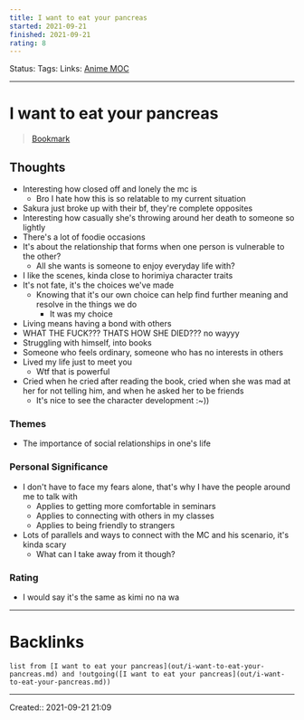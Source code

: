 ```yaml
---
title: I want to eat your pancreas
started: 2021-09-21 
finished: 2021-09-21
rating: 8
---
```

Status:
Tags: 
Links: [Anime MOC](out/anime-moc.md)
___
# I want to eat your pancreas
> [Bookmark](https://animepahe.com/play/87a98d72-11b5-251b-475d-eb906d3d1533/6e1be2ed77c247b28acfa07e3e5958591836713cdbba7bf4da794cb45086e2e8)
## Thoughts
- Interesting how closed off and lonely the mc is
	- Bro I hate how this is so relatable to my current situation
- Sakura just broke up with their bf, they're complete opposites
- Interesting how casually she's throwing around her death to someone so lightly
- There's a lot of foodie occasions
- It's about the relationship that forms when one person is vulnerable to the other?
	- All she wants is someone to enjoy everyday life with?
- I like the scenes, kinda close to horimiya character traits
- It's not fate, it's the choices we've made
	- Knowing that it's our own choice can help find further meaning and resolve in the things we do
		- It was my choice
- Living means having a bond with others
- WHAT THE FUCK??? THATS HOW SHE DIED??? no wayyy
- Struggling with himself, into books
- Someone who feels ordinary, someone who has no interests in others
- Lived my life just to meet you
	- Wtf that is powerful
- Cried when he cried after reading the book, cried when she was mad at her for not telling him, and when he asked her to be friends
	- It's nice to see the character development :~))
### Themes
- The importance of social relationships in one's life
### Personal Significance
- I don't have to face my fears alone, that's why I have the people around me to talk with
	- Applies to getting more comfortable in seminars
	- Applies to connecting with others in my classes
	- Applies to being friendly to strangers
- Lots of parallels and ways to connect with the MC and his scenario, it's kinda scary
	- What can I take away from it though?
### Rating
- I would say it's the same as kimi no na wa
___
# Backlinks
```dataview
list from [I want to eat your pancreas](out/i-want-to-eat-your-pancreas.md) and !outgoing([I want to eat your pancreas](out/i-want-to-eat-your-pancreas.md))
```
___

Created:: 2021-09-21 21:09